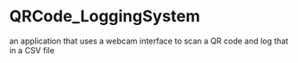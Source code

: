 # QRCode_LoggingSystem
 an application that uses a webcam interface to scan a QR code and log that in a CSV file
